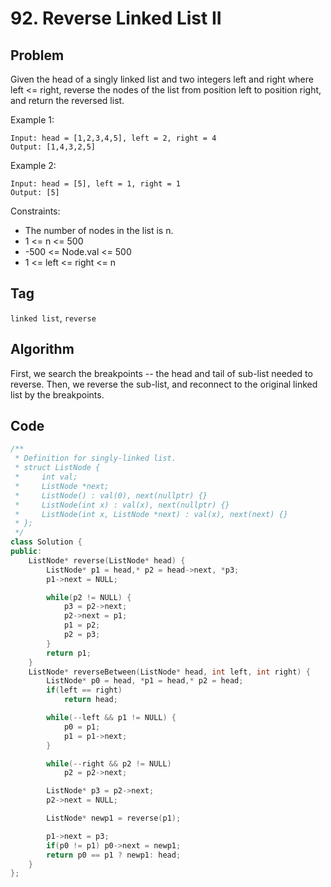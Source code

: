# 92. Reverse Linked List II
## Problem
Given the head of a singly linked list and two integers left and right where left <= right, reverse the nodes of the list from position left to position right, and return the reversed list.

Example 1:
```
Input: head = [1,2,3,4,5], left = 2, right = 4
Output: [1,4,3,2,5]
```

Example 2:
```
Input: head = [5], left = 1, right = 1
Output: [5]
```

Constraints:
- The number of nodes in the list is n.
- 1 <= n <= 500
- -500 <= Node.val <= 500
- 1 <= left <= right <= n
 
## Tag
```linked list```, ```reverse```

## Algorithm
First, we search the breakpoints -- the head and tail of sub-list needed to reverse. Then, we reverse the sub-list, and reconnect to the original linked list by the breakpoints.

## Code
```cpp
/**
 * Definition for singly-linked list.
 * struct ListNode {
 *     int val;
 *     ListNode *next;
 *     ListNode() : val(0), next(nullptr) {}
 *     ListNode(int x) : val(x), next(nullptr) {}
 *     ListNode(int x, ListNode *next) : val(x), next(next) {}
 * };
 */
class Solution {
public:
    ListNode* reverse(ListNode* head) {
        ListNode* p1 = head,* p2 = head->next, *p3;
        p1->next = NULL;

        while(p2 != NULL) {
            p3 = p2->next;
            p2->next = p1;
            p1 = p2;
            p2 = p3;
        }
        return p1;
    }
    ListNode* reverseBetween(ListNode* head, int left, int right) {
        ListNode* p0 = head, *p1 = head,* p2 = head;
        if(left == right)
            return head;

        while(--left && p1 != NULL) {
            p0 = p1;
            p1 = p1->next;
        } 

        while(--right && p2 != NULL) 
            p2 = p2->next;

        ListNode* p3 = p2->next;
        p2->next = NULL;

        ListNode* newp1 = reverse(p1);

        p1->next = p3;
        if(p0 != p1) p0->next = newp1;
        return p0 == p1 ? newp1: head;
    }
};
```